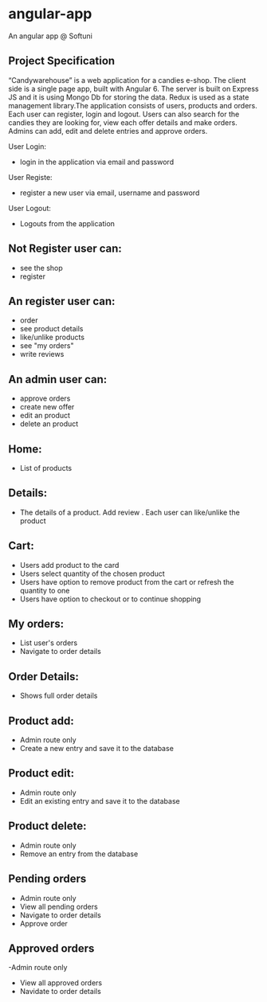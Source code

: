 # angular-app

An angular app @ Softuni

## Project Specification

“Candywarehouse” is a web application for a candies e-shop. The client side is a single page app, built with Angular 6. The server is built on Express JS and it is using Mongo Db for storing the data. Redux is used as a state management library.The application consists of users, products and orders. Each user can register, login and logout. Users can also search for the candies they are looking for, view each offer details and make orders. Admins can add, edit and delete entries and approve orders.

User Login:

- login in the application via email and password

User Registe:

- register a new user via email, username and password

User Logout:

- Logouts from the application

## Not Register user can:

- see the shop
- register

## An register user can:

- order
- see product details
- like/unlike products
- see "my orders"
- write reviews

## An admin user can:

- approve orders
- create new offer
- edit an product
- delete an product

## Home:

- List of products

## Details:

- The details of a product. Add review . Each user can like/unlike the product

## Cart:

- Users add product to the card
- Users select quantity of the chosen product
- Users have option to remove product from the cart or refresh the quantity to one
- Users have option to checkout or to continue shopping

## My orders:

- List user's orders
- Navigate to order details

## Order Details:

- Shows full order details

## Product add:

- Admin route only
- Create a new entry and save it to the database

## Product edit:

- Admin route only
- Edit an existing entry and save it to the database

## Product delete:

- Admin route only
- Remove an entry from the database

## Pending orders

- Admin route only
- View all pending orders
- Navigate to order details
- Approve order

## Approved orders
-Admin route only
- View all approved orders
- Navidate to order details
